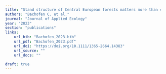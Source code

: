 ```yaml
---
title: "Stand structure of Central European forests matters more than climate for transpiration sensitivity to VPD"
authors: "Bachofen C. et al."
journal: "Journal of Applied Ecology"
year: "2023"
section: "publications"
links:
    url_bib: "Bachofen_2023.bib"
    url_pdf: "Bachofen_2023.pdf"
    url_doi: "https://doi.org/10.1111/1365-2664.14383"
    url_source: ""
    url_docs: ""

draft: true
---
```

